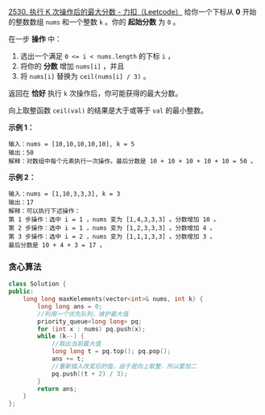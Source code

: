 [2530. 执行 K 次操作后的最大分数 - 力扣（Leetcode）](https://leetcode.cn/problems/maximal-score-after-applying-k-operations/description/)
给你一个下标从 **0** 开始的整数数组 `nums` 和一个整数 `k` 。你的 **起始分数** 为 `0` 。

在一步 **操作** 中：

1.  选出一个满足 `0 <= i < nums.length` 的下标 `i` ，
2.  将你的 **分数** 增加 `nums[i]` ，并且
3.  将 `nums[i]` 替换为 `ceil(nums[i] / 3)` 。

返回在 **恰好** 执行 `k` 次操作后，你可能获得的最大分数。

向上取整函数 `ceil(val)` 的结果是大于或等于 `val` 的最小整数。

**示例 1：**
```
输入：nums = [10,10,10,10,10], k = 5
输出：50
解释：对数组中每个元素执行一次操作。最后分数是 10 + 10 + 10 + 10 + 10 = 50 。
```

**示例 2：**
```
输入：nums = [1,10,3,3,3], k = 3
输出：17
解释：可以执行下述操作：
第 1 步操作：选中 i = 1 ，nums 变为 [1,4,3,3,3] 。分数增加 10 。
第 2 步操作：选中 i = 1 ，nums 变为 [1,2,3,3,3] 。分数增加 4 。
第 3 步操作：选中 i = 2 ，nums 变为 [1,1,1,3,3] 。分数增加 3 。
最后分数是 10 + 4 + 3 = 17 。
```

### 贪心算法
```c++
class Solution {
public:
    long long maxKelements(vector<int>& nums, int k) {
        long long ans = 0;
        //利用一个优先队列，维护最大值
        priority_queue<long long> pq;
        for (int x : nums) pq.push(x);
        while (k--) {
	        //取出当前最大值
            long long t = pq.top(); pq.pop();
            ans += t;
            //重新插入改变后的值，由于是向上取整，所以要加二
            pq.push((t + 2) / 3);
        }
        return ans;
    }
};
```
